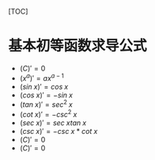 [TOC]



# 基本初等函数求导公式

- $(C)' = 0$
- $(x^a)' = ax^{a-1}$
- $(sin \; x)' = cos \;x$
- $(cos \;x)' = -sin \; x$
- $(tan \;x)' = sec^2 \;x$
- $(cot \;x)' = -csc^2\; x$
- $(sec \;x)' = sec \;x tan \;x$
- $(csc \; x)' = -csc \;x \;*\; cot \;x$
- $(C)' = 0$
- $(C)' = 0$


